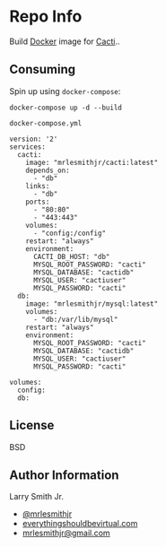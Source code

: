 Repo Info
=========
Build [Docker] image for [Cacti]..

Consuming
---------
Spin up using `docker-compose`:

```
docker-compose up -d --build
```
`docker-compose.yml`
```
version: '2'
services:
  cacti:
    image: "mrlesmithjr/cacti:latest"
    depends_on:
      - "db"
    links:
      - "db"
    ports:
      - "80:80"
      - "443:443"
    volumes:
      - "config:/config"
    restart: "always"
    environment:
      CACTI_DB_HOST: "db"
      MYSQL_ROOT_PASSWORD: "cacti"
      MYSQL_DATABASE: "cactidb"
      MYSQL_USER: "cactiuser"
      MYSQL_PASSWORD: "cacti"
  db:
    image: "mrlesmithjr/mysql:latest"
    volumes:
      - "db:/var/lib/mysql"
    restart: "always"
    environment:
      MYSQL_ROOT_PASSWORD: "cacti"
      MYSQL_DATABASE: "cactidb"
      MYSQL_USER: "cactiuser"
      MYSQL_PASSWORD: "cacti"

volumes:
  config:
  db:
```

License
-------

BSD

Author Information
------------------

Larry Smith Jr.
- [@mrlesmithjr]
- [everythingshouldbevirtual.com]
- [mrlesmithjr@gmail.com]


[Ansible]: <https://www.ansible.com/>
[Cacti]: <http://cacti.net/>
[Docker]: <https://www.docker.com>
[@mrlesmithjr]: <https://twitter.com/mrlesmithjr>
[everythingshouldbevirtual.com]: <http://everythingshouldbevirtual.com>
[mrlesmithjr@gmail.com]: <mailto:mrlesmithjr@gmail.com>
